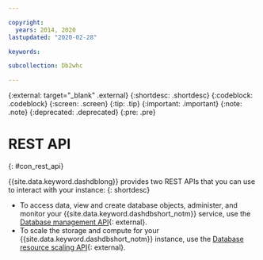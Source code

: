 ```yaml
---

copyright:
  years: 2014, 2020
lastupdated: "2020-02-28"

keywords:

subcollection: Db2whc

---
```


<!-- Attribute definitions --> 
{:external: target="_blank" .external}
{:shortdesc: .shortdesc}
{:codeblock: .codeblock}
{:screen: .screen}
{:tip: .tip}
{:important: .important}
{:note: .note}
{:deprecated: .deprecated}
{:pre: .pre}

# REST API
{: #con_rest_api}

{{site.data.keyword.dashdblong}} provides two REST APIs that you can use to interact with your instance:
{: shortdesc}

- To access data, view and create database objects, administer, and monitor your {{site.data.keyword.dashdbshort_notm}} service, use the [Database management API](https://cloud.ibm.com/apidocs/db2-warehouse-on-cloud/db2-warehouse-on-cloud-v4){: external}.
- To scale the storage and compute for your {{site.data.keyword.dashdbshort_notm}} instance, use the [Database resource scaling API](https://cloud.ibm.com/apidocs/db2-warehouse-on-cloud/db2woc_scale_exp){: external}.


